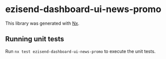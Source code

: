 # ezisend-dashboard-ui-news-promo

This library was generated with [Nx](https://nx.dev).

## Running unit tests

Run `nx test ezisend-dashboard-ui-news-promo` to execute the unit tests.
